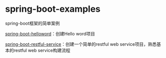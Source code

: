 # spring-boot-examples
spring-boot框架的简单案例

[spring-boot-helloword](./spring-boot-helloword)：创建Hello word项目

[spring-boot-restful-service](./spring-boot-restful-service)：创建一个简单的restful web service项目，熟悉基本的restful web service构建流程

